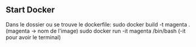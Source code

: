 ## Start Docker

Dans le dossier ou se trouve le dockerfile:
sudo docker build -t magenta . (magenta -> nom de l'image)
sudo docker run -it magenta /bin/bash (-it pour avoir le terminal)
